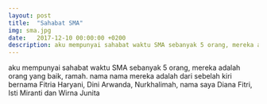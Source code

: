 ```yaml
---
layout: post
title:  "Sahabat SMA"
img: sma.jpg
date:   2017-12-10 00:00:00 +0200
description: aku mempunyai sahabat waktu SMA sebanyak 5 orang, mereka adalah orang yang baik, ramah. nama nama mereka adalah dari sebelah kiri bernama Fitria Haryani, Dini Arwanda, Nurkhalimah, nama saya Diana Fitri, Isti Miranti dan Wirna Junita. 
---
```


aku mempunyai sahabat waktu SMA sebanyak 5 orang, mereka adalah orang yang baik, ramah. nama nama mereka adalah dari sebelah kiri bernama Fitria Haryani, Dini Arwanda, Nurkhalimah, nama saya Diana Fitri, Isti Miranti dan Wirna Junita
